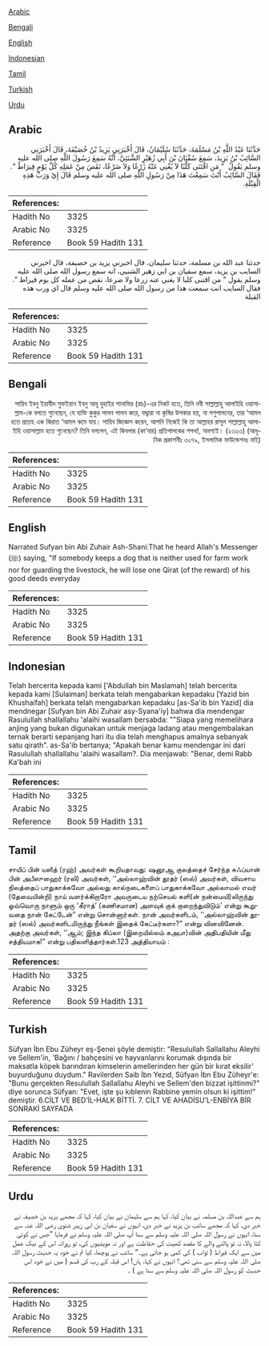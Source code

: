 [Arabic](#arabic)

[Bengali](#bengali)

[English](#english)

[Indonesian](#indonesian)

[Tamil](#tamil)

[Turkish](#turkish)

[Urdu](#urdu)

## Arabic


<div dir="rtl" lang="ar" style={{fontSize:'larger',backgroundColor:'#f8f9fa',padding:20}}>
حَدَّثَنَا عَبْدُ اللَّهِ بْنُ مَسْلَمَةَ، حَدَّثَنَا سُلَيْمَانُ، قَالَ أَخْبَرَنِي يَزِيدُ بْنُ خُصَيْفَةَ، قَالَ أَخْبَرَنِي السَّائِبُ بْنُ يَزِيدَ، سَمِعَ سُفْيَانَ بْنَ أَبِي زُهَيْرٍ الشَّنَئِيَّ، أَنَّهُ سَمِعَ رَسُولَ اللَّهِ صلى الله عليه وسلم يَقُولُ ‏ "‏ مَنِ اقْتَنَى كَلْبًا لاَ يُغْنِي عَنْهُ زَرْعًا وَلاَ ضَرْعًا، نَقَصَ مِنْ عَمَلِهِ كُلَّ يَوْمٍ قِيرَاطٌ ‏"‏‏.‏ فَقَالَ السَّائِبُ أَنْتَ سَمِعْتَ هَذَا مِنْ رَسُولِ اللَّهِ صلى الله عليه وسلم قَالَ إِيْ وَرَبِّ هَذِهِ الْقِبْلَةِ‏.‏
</div>
<div style={{backgroundColor:'#f8f9fa',padding:20, marginBottom: 10}}><table> <thead> <tr> <th>References:</th> <th></th> </tr> </thead> <tbody><tr><td>Hadith No</td><td>3325</td></tr><tr><td>Arabic No</td><td>3325</td></tr><tr><td>Reference</td><td>Book 59 Hadith 131</td></tr></tbody></table></div>


<div dir="rtl" lang="ar" style={{fontSize:'larger',backgroundColor:'#f8f9fa',padding:20}}>
حدثنا عبد الله بن مسلمة، حدثنا سليمان، قال اخبرني يزيد بن خصيفة، قال اخبرني السايب بن يزيد، سمع سفيان بن ابي زهير الشنيي، انه سمع رسول الله صلى الله عليه وسلم يقول " من اقتنى كلبا لا يغني عنه زرعا ولا ضرعا، نقص من عمله كل يوم قيراط ". فقال السايب انت سمعت هذا من رسول الله صلى الله عليه وسلم قال اي ورب هذه القبلة
</div>
<div style={{backgroundColor:'#f8f9fa',padding:20, marginBottom: 10}}><table> <thead> <tr> <th>References:</th> <th></th> </tr> </thead> <tbody><tr><td>Hadith No</td><td>3325</td></tr><tr><td>Arabic No</td><td>3325</td></tr><tr><td>Reference</td><td>Book 59 Hadith 131</td></tr></tbody></table></div>

## Bengali


<div dir="rtl" lang="bn" style={{fontSize:'larger',backgroundColor:'#f8f9fa',padding:20}}>
সায়িব ইবনু ইয়াযীদ সুফইয়ান ইবনু আবূ যুহাইর শানাভির (রাঃ)-এর নিকট হতে, তিনি নবী সাল্লাল্লাহু আলাইহি ওয়াসাল্লাম-কে বলতে শুনেছেন, যে ব্যক্তি কুকুর লালন পালন করে, যদ্দ্বারা না কৃষির উপকার হয়, না পশুপালনের, তার ‘আমল হতে প্রত্যহ এক কিরাত ‘আমল কমে যায়। সায়িব জিজ্ঞেস করেন, আপনি নিজেই কি তা আল্লাহর রাসূল সাল্লাল্লাহু আলাইহি ওয়াসাল্লাম হতে শুনেছেন? তিনি বললেন, এই কিবলার (কা‘বার) প্রতিপালকের শপথ!, অবশ্যই। (২৩২৩) (আধুনিক প্রকাশনীঃ ৩০৭৯, ইসলামিক ফাউন্ডেশনঃ নাই)
</div>
<div style={{backgroundColor:'#f8f9fa',padding:20, marginBottom: 10}}><table> <thead> <tr> <th>References:</th> <th></th> </tr> </thead> <tbody><tr><td>Hadith No</td><td>3325</td></tr><tr><td>Arabic No</td><td>3325</td></tr><tr><td>Reference</td><td>Book 59 Hadith 131</td></tr></tbody></table></div>

## English


<div dir="ltr" lang="en" style={{fontSize:'larger',backgroundColor:'#f8f9fa',padding:20}}>
Narrated Sufyan bin Abi Zuhair Ash-Shani:That he heard Allah's Messenger (ﷺ) saying, "If somebody keeps a dog that is neither used for farm work nor for guarding the livestock, he will lose one Qirat (of the reward) of his good deeds everyday
</div>
<div style={{backgroundColor:'#f8f9fa',padding:20, marginBottom: 10}}><table> <thead> <tr> <th>References:</th> <th></th> </tr> </thead> <tbody><tr><td>Hadith No</td><td>3325</td></tr><tr><td>Arabic No</td><td>3325</td></tr><tr><td>Reference</td><td>Book 59 Hadith 131</td></tr></tbody></table></div>

## Indonesian


<div dir="ltr" lang="id" style={{fontSize:'larger',backgroundColor:'#f8f9fa',padding:20}}>
Telah bercerita kepada kami ['Abdullah bin Maslamah] telah bercerita kepada kami [Sulaiman] berkata telah mengabarkan kepadaku [Yazid bin Khushaifah] berkata telah mengabarkan kepadaku [as-Sa'ib bin Yazid] dia mendnegar [Sufyan bin Abi Zuhair asy-Syana'iy] bahwa dia mendengar Rasulullah shallallahu 'alaihi wasallam bersabda: ""Siapa yang memelihara anjing yang bukan digunakan untuk menjaga ladang atau mengembalakan ternak berarti sepanjang hari itu dia telah menghapus amalnya sebanyak satu qirath". as-Sa'ib bertanya; "Apakah benar kamu mendengar ini dari Rasulullah shallallahu 'alaihi wasallam?. Dia menjawab: "Benar, demi Rabb Ka'bah ini
</div>
<div style={{backgroundColor:'#f8f9fa',padding:20, marginBottom: 10}}><table> <thead> <tr> <th>References:</th> <th></th> </tr> </thead> <tbody><tr><td>Hadith No</td><td>3325</td></tr><tr><td>Arabic No</td><td>3325</td></tr><tr><td>Reference</td><td>Book 59 Hadith 131</td></tr></tbody></table></div>

## Tamil


<div dir="ltr" lang="ta" style={{fontSize:'larger',backgroundColor:'#f8f9fa',padding:20}}>
சாயிப் பின் யஸீத் (ரஹ்) அவர்கள் கூறியதாவது: ஷனூஆ குலத்தைச் சேர்ந்த சுஃப்யான் பின் அபீஸுஹைர் (ரலி) அவர்கள், ‘‘அல்லாஹ்வின் தூதர் (ஸல்) அவர்கள், விவசாய நிலத்தைப் பாதுகாக்கவோ அல்லது கால்நடைகளைப் பாதுகாக்கவோ அல்லாமல் எவர் (தேவையின்றி) நாய் வளர்க்கிறாரோ அவருடைய நற்செயல் களி(ன் நன்மையி)லிருந்து ஒவ்வொரு நாளும் ஒரு ‘கீராத்’ (கணிசமான) அளவுக் குக் குறைந்துவிடும்’ என்று கூறுவதை நான் கேட்டேன்” என்று சொன்னார்கள். நான் அவர்களிடம், ‘‘அல்லாஹ்வின் தூதர் (ஸல்) அவர்களிடமிருந்து நீங்கள் இதைக் கேட்டீர்களா?” என்று வினவினேன். அதற்கு அவர்கள், ‘‘ஆம்; இந்த கிப்லா (இறையில்லம் கஅபா)வின் அதிபதியின் மீது சத்தியமாக!” என்று பதிலளித்தார்கள்.123 அத்தியாயம் :
</div>
<div style={{backgroundColor:'#f8f9fa',padding:20, marginBottom: 10}}><table> <thead> <tr> <th>References:</th> <th></th> </tr> </thead> <tbody><tr><td>Hadith No</td><td>3325</td></tr><tr><td>Arabic No</td><td>3325</td></tr><tr><td>Reference</td><td>Book 59 Hadith 131</td></tr></tbody></table></div>

## Turkish


<div dir="ltr" lang="tr" style={{fontSize:'larger',backgroundColor:'#f8f9fa',padding:20}}>
Süfyan İbn Ebu Züheyr eş-Şenei şöyle demiştir: "Resulullah Sallallahu Aleyhi ve Sellem'in, 'Bağını / bahçesini ve hayvanlarını korumak dışında bir maksatla köpek barındıran kimselerin amellerinden her gün bir kırat eksilir' buyurduğunu duydum." Ravilerden Saib İbn Yezıd, Süfyan İbn Ebu Züheyr'e: "Bunu gerçekten Resulullah Sallallahu Aleyhi ve Sellem'den bizzat işittinmi?" diye sorunca Süfyan: "Evet, işte şu kıblenin Rabbine yemin olsun ki işittim!" demiştir. 6.CİLT VE BED’İL-HALK BİTTİ. 7. CİLT VE AHADİSU’L-ENBİYA BİR SONRAKİ SAYFADA
</div>
<div style={{backgroundColor:'#f8f9fa',padding:20, marginBottom: 10}}><table> <thead> <tr> <th>References:</th> <th></th> </tr> </thead> <tbody><tr><td>Hadith No</td><td>3325</td></tr><tr><td>Arabic No</td><td>3325</td></tr><tr><td>Reference</td><td>Book 59 Hadith 131</td></tr></tbody></table></div>

## Urdu


<div dir="rtl" lang="ur" style={{fontSize:'larger',backgroundColor:'#f8f9fa',padding:20}}>
ہم سے عبداللہ بن مسلمہ نے بیان کیا، کہا ہم سے سلیمان نے بیان کیا، کہا کہ مجھے یزید بن خصیفہ نے خبر دی، کہا کہ مجھے سائب بن یزید نے خبر دی، انہوں نے سفیان بن ابی زہیر شنوی رضی اللہ عنہ سے سنا، انہوں نے رسول اللہ صلی اللہ علیہ وسلم سے سنا آپ صلی اللہ علیہ وسلم نے فرمایا ”جس نے کوئی کتا پالا، نہ تو پالنے والے کا مقصد کھیت کی حفاظت ہے اور نہ مویشیوں کی، تو روزانہ اس کے نیک عمل میں سے ایک قیراط ( ثواب ) کی کمی ہو جاتی ہے۔“ سائب نے پوچھا، کیا تم نے خود یہ حدیث رسول اللہ صلی اللہ علیہ وسلم سے سنی تھی؟ انہوں نے کہا، ہاں! اس قبلہ کے رب کی قسم ( میں نے خود اس حدیث کو رسول اللہ صلی اللہ علیہ وسلم سے سنا ہے ) ۔
</div>
<div style={{backgroundColor:'#f8f9fa',padding:20, marginBottom: 10}}><table> <thead> <tr> <th>References:</th> <th></th> </tr> </thead> <tbody><tr><td>Hadith No</td><td>3325</td></tr><tr><td>Arabic No</td><td>3325</td></tr><tr><td>Reference</td><td>Book 59 Hadith 131</td></tr></tbody></table></div>